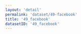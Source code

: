 ```yaml
---
layout: 'detail'
permalink: 'dataset/49-facebook'
title: '49_facebook'
datasetID: '49_facebook'
---
```

